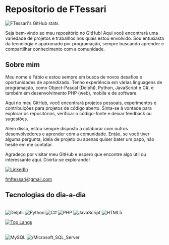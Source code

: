 
<h1>Reposítorio de FTessari</h1>

![FTessari's GitHub stats](https://github-readme-stats.vercel.app/api?username=ftessari&show_icons=true&theme=radical)
      
  <p>Seja bem-vindo ao meu repositório no GitHub! Aqui você encontrará uma variedade de projetos e trabalhos nos quais estou envolvido. Sou entusiasta da tecnologia e apaixonado por programação, sempre buscando aprender e compartilhar conhecimento com a comunidade.</p>
  <h2>Sobre mim</h2>
  <p>Meu nome é Fábio e estou sempre em busca de novos desafios e oportunidades de aprendizado. Tenho experiência em várias linguagens de programação, como Object-Pascal (Delphi), Python, JavaScript e C#, e também em desenvolvimento PHP (web), mobile e de software.</p>
  <p>Aqui no meu GitHub, você encontrará projetos pessoais, experimentos e contribuições para projetos de código aberto. Sinta-se à vontade para explorar os repositórios, verificar o código-fonte e deixar feedback ou sugestões.</p>
  <p>Além disso, estou sempre disposto a colaborar com outros desenvolvedores e aprender com a comunidade. Então, se você tiver alguma pergunta, ideia de projeto ou apenas quiser bater um papo, não hesite em me contatar.</p>
  <p>Agradeço por visitar meu GitHub e espero que encontre algo útil ou interessante aqui. Divirta-se explorando!</p>

[![LinkedIn](https://img.shields.io/badge/LinkedIn-0077B5?style=for-the-badge&logo=linkedin&logoColor=white)](https://www.linkedin.com/in/fabiotessari/)

fmftessari@gmail.com

<h2>Tecnologias do dia-a-dia</h2>
<div style="display: inline_block"><br/>
  <img aling="center" alt="Delphi" src="https://img.shields.io/badge/Delphi_RAD_Studio-B22222?style=for-the-badge&logo=delphi&logoColor=white" />
  <img aling="center" alt="Python" src="https://img.shields.io/badge/Python-14354C?style=for-the-badge&logo=python&logoColor=white" />
  <img aling="center" alt="C#" src="https://img.shields.io/badge/C%23-239120?style=for-the-badge&logo=c-sharp&logoColor=white" />
  <img aling="center" alt="PHP" src="https://img.shields.io/badge/PHP-777BB4?style=for-the-badge&logo=php&logoColor=white" />  
  <img aling="center" alt="JavaScript" src="https://img.shields.io/badge/JavaScript-323330?style=for-the-badge&logo=javascript&logoColor=F7DF1E" /> 
  <img aling="center" alt="HTML5" src="https://img.shields.io/badge/HTML5-E34F26?style=for-the-badge&logo=html5&logoColor=white" /> 
   
  [![Top Langs](https://github-readme-stats.vercel.app/api/top-langs/?username=ftessari)](https://github.com/ftessari/github-readme-stats)
  
</div>
<div style="display: inline_block"><br/>
  <img aling="center" alt="MySQL" src="https://img.shields.io/badge/MySQL-00000F?style=for-the-badge&logo=mysql&logoColor=white" />
  <img aling="center" alt="/Microsoft_SQL_Server" src="https://img.shields.io/badge/Microsoft_SQL_Server-CC2927?style=for-the-badge&logo=microsoft-sql-server&logoColor=white" />
</div>


  <!--
**ftessari/ftessari** is a ✨ _special_ ✨ repository because its `README.md` (this file) appears on your GitHub profile.

Here are some ideas to get you started:

- 🔭 I’m currently working on ...
- 🌱 I’m currently learning ...
- 👯 I’m looking to collaborate on ...
- 🤔 I’m looking for help with ...
- 💬 Ask me about ...
- 📫 How to reach me: ...
- 😄 Pronouns: ...
- ⚡ Fun fact: ...
-->

